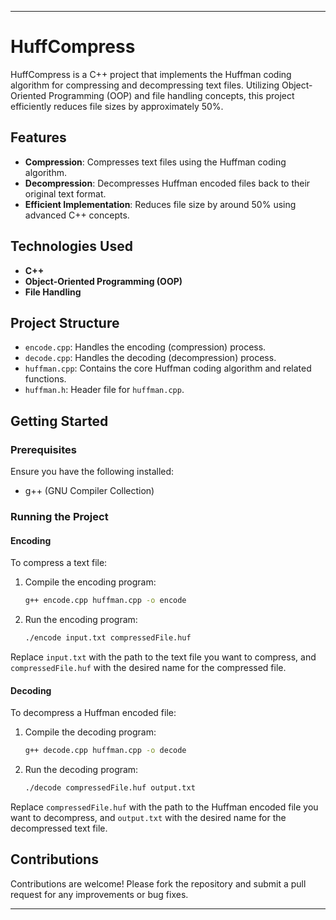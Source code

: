 
---

# HuffCompress

HuffCompress is a C++ project that implements the Huffman coding algorithm for compressing and decompressing text files. Utilizing Object-Oriented Programming (OOP) and file handling concepts, this project efficiently reduces file sizes by approximately 50%.

## Features

- **Compression**: Compresses text files using the Huffman coding algorithm.
- **Decompression**: Decompresses Huffman encoded files back to their original text format.
- **Efficient Implementation**: Reduces file size by around 50% using advanced C++ concepts.

## Technologies Used

- **C++**
- **Object-Oriented Programming (OOP)**
- **File Handling**

## Project Structure

- `encode.cpp`: Handles the encoding (compression) process.
- `decode.cpp`: Handles the decoding (decompression) process.
- `huffman.cpp`: Contains the core Huffman coding algorithm and related functions.
- `huffman.h`: Header file for `huffman.cpp`.

## Getting Started

### Prerequisites

Ensure you have the following installed:

- g++ (GNU Compiler Collection)

### Running the Project

#### Encoding

To compress a text file:

1. Compile the encoding program:
    ```sh
    g++ encode.cpp huffman.cpp -o encode
    ```

2. Run the encoding program:
    ```sh
    ./encode input.txt compressedFile.huf
    ```

Replace `input.txt` with the path to the text file you want to compress, and `compressedFile.huf` with the desired name for the compressed file.

#### Decoding

To decompress a Huffman encoded file:

1. Compile the decoding program:
    ```sh
    g++ decode.cpp huffman.cpp -o decode
    ```

2. Run the decoding program:
    ```sh
    ./decode compressedFile.huf output.txt
    ```

Replace `compressedFile.huf` with the path to the Huffman encoded file you want to decompress, and `output.txt` with the desired name for the decompressed text file.

## Contributions

Contributions are welcome! Please fork the repository and submit a pull request for any improvements or bug fixes.

---

